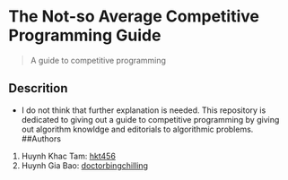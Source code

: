 # The Not-so Average Competitive Programming Guide
>A guide to competitive programming 
## Descrition
- I do not think that further explanation is needed. This repository is dedicated to giving out a guide to competitive programming by giving out algorithm knowldge and editorials to algorithmic problems.
##Authors
1. Huynh Khac Tam: [hkt456](https://github.com/doctorbingchilling)
2. Huynh Gia Bao: [doctorbingchilling](https://github.com/doctorbingchilling)